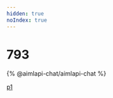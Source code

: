 ```yaml
---
hidden: true
noIndex: true
---
```


# 793

{% @aimlapi-chat/aimlapi-chat %}



[p1](broken-reference)

